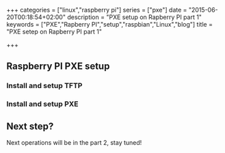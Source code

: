 +++
categories = ["linux","raspberry pi"]
series = ["pxe"]
date = "2015-06-20T00:18:54+02:00"
description = "PXE setup on Rapberry PI part 1"
keywords = ["PXE","Rapberry PI","setup","raspbian","Linux","blog"]
title = "PXE setep on Rapberry PI part 1"

+++

## Raspberry PI PXE setup

### Install and setup TFTP


### Install and setup PXE


## Next step?

Next operations will be in the part 2, stay tuned!
